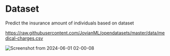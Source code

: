 # Dataset

Predict the insurance amount of individuals based on dataset

https://raw.githubusercontent.com/JovianML/opendatasets/master/data/medical-charges.csv


![Screenshot from 2024-06-01 02-00-08](https://github.com/aioont/INSURANCE_CHARGE_PREDICTION/assets/97335084/abc288a0-e4d0-4760-bf5f-9a58c9810ba5)

